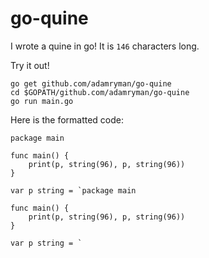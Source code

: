 # go-quine

I wrote a quine in go! It is `146` characters long.

Try it out!
``` 
go get github.com/adamryman/go-quine
cd $GOPATH/github.com/adamryman/go-quine
go run main.go
```

Here is the formatted code:
```
package main

func main() {
	print(p, string(96), p, string(96))
}

var p string = `package main

func main() {
	print(p, string(96), p, string(96))
}

var p string = `
```
